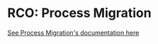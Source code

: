 # RCO: Process Migration

[See Process Migration's documentation here](https://kmanc.github.io/remote_code_oxidation/process_migration.html)